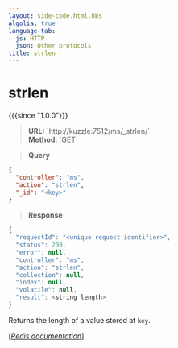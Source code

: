 ```yaml
---
layout: side-code.html.hbs
algolia: true
language-tab:
  js: HTTP
  json: Other protocols
title: strlen
---
```


# strlen

{{{since "1.0.0"}}}




<blockquote class="js">
<p>
<b>URL:</b> `http://kuzzle:7512/ms/_strlen/<key>`  
</br><b>Method:</b> `GET`
</p>
</blockquote>


<blockquote class="json">
<p>
<b>Query</b>
</p>
</blockquote>


```json
{
  "controller": "ms",
  "action": "strlen",
  "_id": "<key>"
}
```

>**Response**

```javascript
{
  "requestId": "<unique request identifier>",
  "status": 200,
  "error": null,
  "controller": "ms",
  "action": "strlen",
  "collection": null,
  "index": null,
  "volatile": null,
  "result": <string length>
}
```

Returns the length of a value stored at `key`.

[[_Redis documentation_]](https://redis.io/commands/strlen)
